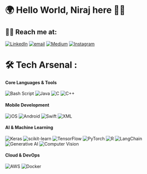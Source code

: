# 🌍 Hello World, Niraj here 👨‍💻



## 👨‍💻 Reach me at:
[![LinkedIn](https://img.shields.io/badge/LinkedIn-%230077B5.svg?logo=linkedin&logoColor=white)](https://linkedin.com/in/nirajsingh0878/) 
[![email](https://img.shields.io/badge/Email-D14836?logo=gmail&logoColor=white)](mailto:nirajsingh0878@gmail.com) 
[![Medium](https://img.shields.io/badge/Medium-12100E?logo=medium&logoColor=white)](https://medium.com/@nirajsingh0878) 
[![Instagram](https://img.shields.io/badge/Instagram-E4405F?logo=instagram&logoColor=white)](https://instagram.com/_niraj.exe_)

#  🛠️  Tech Arsenal :
#### Core Languages & Tools
![Bash Script](https://img.shields.io/badge/bash_script-%23121011.svg?style=for-the-badge&logo=gnu-bash&logoColor=white) 
![Java](https://img.shields.io/badge/java-%23ED8B00.svg?style=for-the-badge&logo=openjdk&logoColor=white) 
![C](https://img.shields.io/badge/c-%2300599C.svg?style=for-the-badge&logo=c&logoColor=white)
![C++](https://img.shields.io/badge/c++-%2300599C.svg?style=for-the-badge&logo=c%2B%2B&logoColor=white) 

#### Mobile Development
![iOS](https://img.shields.io/badge/iOS_Development-000000?style=for-the-badge&logo=apple&logoColor=white)
![Android](https://img.shields.io/badge/Android_App_Dev-3DDC84?style=for-the-badge&logo=android&logoColor=white)
![Swift](https://img.shields.io/badge/Swift-F05138?style=for-the-badge&logo=swift&logoColor=white)
![XML](https://img.shields.io/badge/XML-%23e34c26.svg?style=for-the-badge&logo=xml&logoColor=white)

#### AI & Machine Learning
![Keras](https://img.shields.io/badge/Keras-%23D00000.svg?style=for-the-badge&logo=Keras&logoColor=white) 
![scikit-learn](https://img.shields.io/badge/scikit--learn-%23F7931E.svg?style=for-the-badge&logo=scikit-learn&logoColor=white)
![TensorFlow](https://img.shields.io/badge/TensorFlow-%23FF6F00.svg?style=for-the-badge&logo=TensorFlow&logoColor=white) 
![PyTorch](https://img.shields.io/badge/PyTorch-%23EE4C2C.svg?style=for-the-badge&logo=PyTorch&logoColor=white) 
![R](https://img.shields.io/badge/r-%23276DC3.svg?style=for-the-badge&logo=r&logoColor=white) 
![LangChain](https://img.shields.io/badge/LangChain-1C3C3C?style=for-the-badge&logo=chainlink&logoColor=white)
![Generative AI](https://img.shields.io/badge/Generative_AI-8A2BE2?style=for-the-badge&logo=openai&logoColor=white)
![Computer Vision](https://img.shields.io/badge/Computer_Vision-FF4500?style=for-the-badge&logo=opencv&logoColor=white)

#### Cloud & DevOps
![AWS](https://img.shields.io/badge/AWS-%23FF9900.svg?style=for-the-badge&logo=amazonaws&logoColor=white)
![Docker](https://img.shields.io/badge/Docker-%230db7ed.svg?style=for-the-badge&logo=docker&logoColor=white)



<!-- Proudly created with GPRM ( https://gprm.itsvg.in ) -->

<!--
**nirajsingh0878/nirajsingh0878** is a ✨ _special_ ✨ repository because its `README.md` (this file) appears on your GitHub profile.

Here are some ideas to get you started:

- 🔭 I’m currently working on ...
- 🌱 I’m currently learning ...
- 👯 I’m looking to collaborate on ...
- 🤔 I’m looking for help with ...
- 💬 Ask me about ...
- 📫 How to reach me: ...
- 😄 Pronouns: ...
- ⚡ Fun fact: ...
-->

